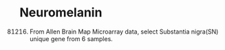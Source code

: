 # Neuromelanin

081216) From Allen Brain Map Microarray data, select Substantia nigra(SN) unique gene from 6 samples.
